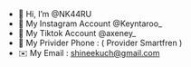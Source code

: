 - 👋 Hi, I’m @NK44RU
- 👀 My Instagram Account @Keyntaroo_
- 🌱 My Tiktok Account @axeney_
- 📲 My Privider Phone : ( Provider Smartfren )
- ✉️ My Email : shineekuch@gmail.com

  
<!---
💬 Bio -----------
# buat akun github cuma gabut aja sih hehe 
  ( ga penting )
